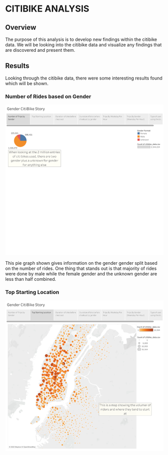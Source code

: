 # CITIBIKE ANALYSIS

## Overview

The purpose of this analysis is to develop new findings within the citibike data. We will be looking into the citibike data and visualize any findings that are discovered and present them.

## Results

Looking through the citibike data, there were some interesting results found which will be shown.

### Number of Rides based on Gender
!["Gender Pie"](images/Gender%20CitiBike%20Story-2.png)

This pie graph shown gives information on the gender gender split based on the number of rides. One thing that stands out is that majority of rides were done by male while the female gender and the unknown gender are less than half combined.

### Top Starting Location

!["Starting Location"](images/Gender%20CitiBike%20Story-3.png)
